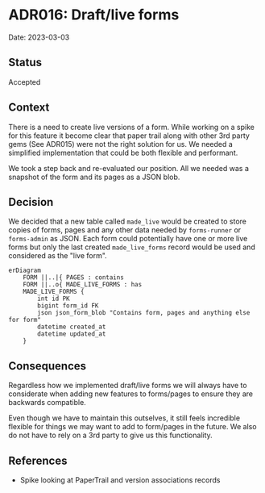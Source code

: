 # ADR016: Draft/live forms

Date: 2023-03-03

## Status

Accepted

## Context

There is a need to create live versions of a form. While working on a spike for this feature it become clear that paper trail along with other 3rd party gems (See ADR015) were not the right solution for us. We needed a simplified implementation that could be both flexible and performant.

We took a step back and re-evaluated our position. All we needed was a snapshot of the form and its pages as a JSON blob. 

## Decision

We decided that a new table called `made_live` would be created to store copies of forms, pages and any other data needed by `forms-runner` or `forms-admin` as JSON. Each form could potentially have one or more live forms but only the last created `made_live_forms` record would be used and considered as the "live form".

```mermaid
erDiagram
    FORM ||..|{ PAGES : contains
    FORM ||..o{ MADE_LIVE_FORMS : has
    MADE_LIVE_FORMS {
        int id PK 
        bigint form_id FK
        json json_form_blob "Contains form, pages and anything else for form" 
        datetime created_at
        datetime updated_at
    }
```



## Consequences

Regardless how we implemented draft/live forms we will always have to considerate when adding new features to forms/pages to ensure they are backwards compatible. 

Even though we have to maintain this outselves, it still feels incredible flexible for things we may want to add to form/pages in the future. We also do not have to rely on a 3rd party to give us this functionality.


## References

- Spike looking at PaperTrail and version associations records


